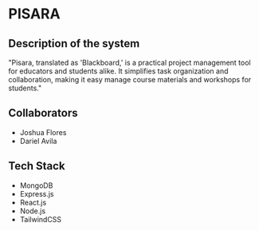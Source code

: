# PISARA

## Description of the system

"Pisara, translated as 'Blackboard,' is a practical project management tool for educators and students alike. It simplifies task organization and collaboration, making it easy manage course materials and workshops for students."

## Collaborators

- Joshua Flores
- Dariel Avila

## Tech Stack

- MongoDB
- Express.js
- React.js
- Node.js
- TailwindCSS
